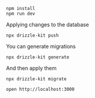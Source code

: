 ```
npm install
npm run dev
```

Applying changes to the database
```
npx drizzle-kit push
```

You can generate migrations 
```
npx drizzle-kit generate
```
And then apply them
```
npx drizzle-kit migrate
```


```
open http://localhost:3000
```
